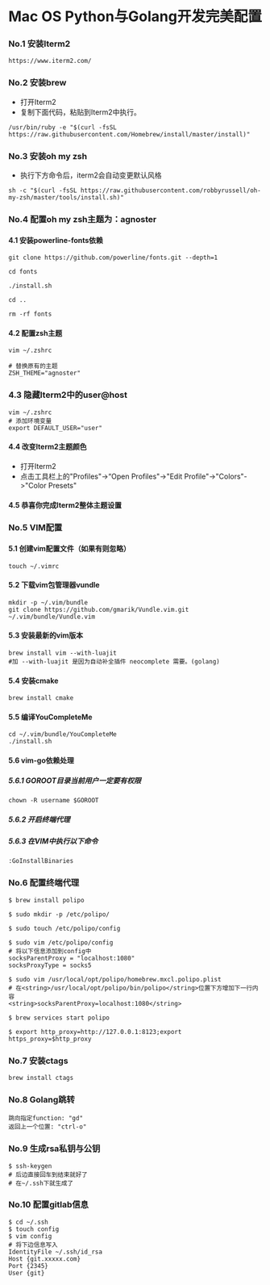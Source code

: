 # Mac OS Python与Golang开发完美配置

### No.1 安装Iterm2

```
https://www.iterm2.com/
```

### No.2 安装brew

- 打开Iterm2
- 复制下面代码，粘贴到Iterm2中执行。

```
/usr/bin/ruby -e "$(curl -fsSL https://raw.githubusercontent.com/Homebrew/install/master/install)"
```

### No.3 安装oh my zsh

- 执行下方命令后，iterm2会自动变更默认风格

```
sh -c "$(curl -fsSL https://raw.githubusercontent.com/robbyrussell/oh-my-zsh/master/tools/install.sh)"
```

### No.4 配置oh my zsh主题为：agnoster

#### 4.1 安装powerline-fonts依赖

```
git clone https://github.com/powerline/fonts.git --depth=1

cd fonts

./install.sh

cd ..

rm -rf fonts
```

#### 4.2 配置zsh主题

```
vim ~/.zshrc

# 替换原有的主题
ZSH_THEME="agnoster"
```

### 4.3 隐藏Iterm2中的user@host

```
vim ~/.zshrc
# 添加环境变量
export DEFAULT_USER="user"
```

#### 4.4 改变Iterm2主题颜色

- 打开Iterm2
- 点击工具栏上的"Profiles"->“Open Profiles"->"Edit Profile"->"Colors"->"Color Presets"

#### 4.5 恭喜你完成Iterm2整体主题设置

### No.5 VIM配置

#### 5.1 创建vim配置文件（如果有则忽略）

```
touch ~/.vimrc
```

#### 5.2 下载vim包管理器vundle

```
mkdir -p ~/.vim/bundle
git clone https://github.com/gmarik/Vundle.vim.git ~/.vim/bundle/Vundle.vim
```

#### 5.3 安装最新的vim版本

```
brew install vim --with-luajit
#加 --with-luajit 是因为自动补全插件 neocomplete 需要。(golang)
```

#### 5.4 安装cmake

```
brew install cmake
```

#### 5.5 编译YouCompleteMe

```
cd ~/.vim/bundle/YouCompleteMe
./install.sh
```

#### 5.6 vim-go依赖处理

##### 5.6.1 GOROOT目录当前用户一定要有权限

```
chown -R username $GOROOT
```

##### 5.6.2 开启终端代理

##### 5.6.3 在VIM中执行以下命令

```
:GoInstallBinaries
```

### No.6 配置终端代理

```
$ brew install polipo

$ sudo mkdir -p /etc/polipo/

$ sudo touch /etc/polipo/config

$ sudo vim /etc/polipo/config
# 将以下信息添加到config中
socksParentProxy = "localhost:1080"
socksProxyType = socks5

$ sudo vim /usr/local/opt/polipo/homebrew.mxcl.polipo.plist
# 在<string>/usr/local/opt/polipo/bin/polipo</string>位置下方增加下一行内容
<string>socksParentProxy=localhost:1080</string>

$ brew services start polipo

$ export http_proxy=http://127.0.0.1:8123;export https_proxy=$http_proxy
```

### No.7 安装ctags

```
brew install ctags
```

### No.8 Golang跳转

```
跳向指定function: "gd"
返回上一个位置: "ctrl-o"
```

### No.9 生成rsa私钥与公钥

```
$ ssh-keygen
# 后边直接回车到结束就好了
# 在~/.ssh下就生成了
```

### No.10 配置gitlab信息

```
$ cd ~/.ssh
$ touch config
$ vim config
# 将下边信息写入
IdentityFile ~/.ssh/id_rsa
Host {git.xxxxx.com}
Port {2345}
User {git}
```

